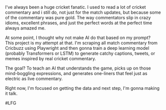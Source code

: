 I've always been a huge cricket fanatic. I used to read a lot of cricket commentary and i still do, not just for the match updates, but because some of the commentary was pure gold. The way commentators slip in crazy idioms, excellent phrases, and just the perfect words at the perfect time always amazed me.  

At some point, I thought why not make AI do that based on my prompt?  
This project is my attempt at that. I'm scraping all match commentary from Cricbuzz using Playwright and then gonna train a deep learning model (probably Transformers or LSTM) to generate catchy captions, tweets, or memes inspired by real cricket commentary.  

The goal? To teach an AI that understands the game, picks up on those mind-boggling expressions, and generates one-liners that feel just as electric as live commentary.  

Right now, I'm focused on getting the data and next step, I'm gonna making it talk. 

#LFG
